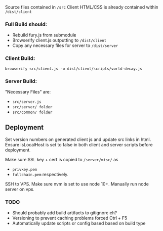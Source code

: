 Source files contained in `/src`
Client HTML/CSS is already contained within `/dist/client`

### Full Build should:
* Rebuild fury.js from submodule
* Browserify client.js outputting to `/dist/client`
* Copy any necessary files for server to `/dist/server`  

### Client Build:
`browserify src/client.js -o dist/client/scripts/vorld-decay.js`

### Server Build:
"Necessary Files" are:
* `src/server.js`
* `src/server/ folder`
* `src/common/ folder`

## Deployment
Set version numbers on generated client js and update src links in html.
Ensure isLocalHost is set to false in both client and server scripts before deployment.

Make sure SSL key + cert is copied to `/server/misc/` as
* `privkey.pem`
* `fullchain.pem`
respectively.

SSH to VPS.
Make sure nvm is set to use node 10+.
Manually run node server on vps.

### TODO
* Should probably add build artifacts to gitignore eh?
* Versioning to prevent caching problems forced Ctrl + F5
* Automatically update scripts or config based based on build type
